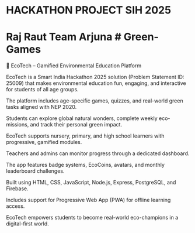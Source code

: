 # HACKATHON PROJECT SIH 2025
# Raj Raut Team Arjuna # Green-Games
🌿 EcoTech – Gamified Environmental Education Platform

EcoTech is a Smart India Hackathon 2025 solution (Problem Statement ID: 25009) that makes environmental education fun, engaging, and interactive for students of all age groups.

The platform includes age-specific games, quizzes, and real-world green tasks aligned with NEP 2020.

Students can explore global natural wonders, complete weekly eco-missions, and track their personal green impact.

EcoTech supports nursery, primary, and high school learners with progressive, gamified modules.

Teachers and admins can monitor progress through a dedicated dashboard.

The app features badge systems, EcoCoins, avatars, and monthly leaderboard challenges.

Built using HTML, CSS, JavaScript, Node.js, Express, PostgreSQL, and Firebase.

Includes support for Progressive Web App (PWA) for offline learning access.

EcoTech empowers students to become real-world eco-champions in a digital-first world.

